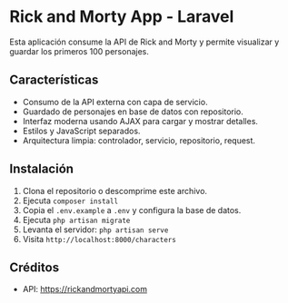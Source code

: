 # Rick and Morty App - Laravel

Esta aplicación consume la API de Rick and Morty y permite visualizar y guardar los primeros 100 personajes.

## Características

- Consumo de la API externa con capa de servicio.
- Guardado de personajes en base de datos con repositorio.
- Interfaz moderna usando AJAX para cargar y mostrar detalles.
- Estilos y JavaScript separados.
- Arquitectura limpia: controlador, servicio, repositorio, request.

## Instalación

1. Clona el repositorio o descomprime este archivo.
2. Ejecuta `composer install`
3. Copia el `.env.example` a `.env` y configura la base de datos.
4. Ejecuta `php artisan migrate`
5. Levanta el servidor: `php artisan serve`
6. Visita `http://localhost:8000/characters`

## Créditos

- API: https://rickandmortyapi.com
